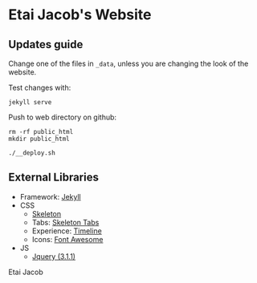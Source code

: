 # Etai Jacob's Website

## Updates guide
Change one of the files in `_data`, unless you are changing the look of the website.

Test changes with:
```
jekyll serve
```

Push to web directory on github:
```
rm -rf public_html
mkdir public_html
```
```
./__deploy.sh
```

## External Libraries
- Framework: [Jekyll](http://jekyllrb.com/)
- CSS
  - [Skeleton](getskeleton.com)
  - Tabs: [Skeleton Tabs](https://github.com/nathancahill/skeleton-tabs)
  - Experience: [Timeline](https://codepen.io/NilsWe/pen/FemfK)
  - Icons: [Font Awesome](http://fontawesome.io/)
- JS
  - [Jquery (3.1.1)](https://jquery.com/)


Etai Jacob


